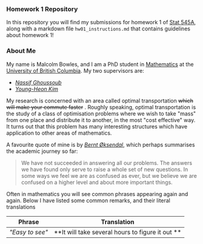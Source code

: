 ### Homework 1 Repository

In this repository you will find my submissions for homework 1 of [Stat 545A](http://stat545.com/), along with a markdown file ```hw01_instructions.md``` that contains guidelines about homework 1!


### About Me

My name is Malcolm Bowles, and I am a PhD student in [Mathematics](http://www.math.ubc.ca/) at the [University of British Columbia](https://www.ubc.ca). My two supervisors are:

* [*Nassif Ghoussoub*](http://www.birs.ca/~nassif/)
* [*Young-Heon Kim*](http://www.math.ubc.ca/~yhkim/)

My research is concerned with an area called optimal transportation ~~which will make your commute faster~~ . Roughly speaking, optimal transportation is the study of a class of optimisation problems where we wish to take "mass" from one place and distribute it to another, in the most "cost effective" way. It turns out that this problem has many interesting structures which have application to other areas of mathematics.

A favourite quote of mine is by [*Bernt Øksendal*](https://www.springer.com/gp/book/9783540047582), which perhaps summarises the academic journey so far:

>We have not succeeded in answering all our problems. The answers we have found only serve to raise a whole set of new questions. In some ways we feel we are as confused as ever, but we believe we are confused on a higher level and about more important things.

Often in mathematics you will see common phrases appearing again and again. Below I have listed some common remarks, and their literal translations

Phrase | Translation|
------------|-------------
*"Easy to see"* | **It will take several hours to figure it out **


